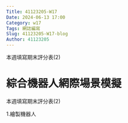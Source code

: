 ```yaml
---
Title: 41123205-W17
Date: 2024-06-13 17:00
Category: w17
Tags: 網誌編寫
Slug: 41123205-W17-blog
Author: 41123205
---
```


本週填寫期末評分表(2)

<!-- PELICAN_END_SUMMARY -->

# 綜合機器人網際場景模擬
本週填寫期末評分表(2)

1.繪製機器人